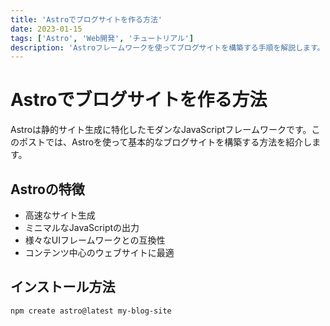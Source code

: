 ```yaml
---
title: 'Astroでブログサイトを作る方法'
date: 2023-01-15
tags: ['Astro', 'Web開発', 'チュートリアル']
description: 'Astroフレームワークを使ってブログサイトを構築する手順を解説します。'
---
```


# Astroでブログサイトを作る方法

Astroは静的サイト生成に特化したモダンなJavaScriptフレームワークです。このポストでは、Astroを使って基本的なブログサイトを構築する方法を紹介します。

## Astroの特徴

- 高速なサイト生成
- ミニマルなJavaScriptの出力
- 様々なUIフレームワークとの互換性
- コンテンツ中心のウェブサイトに最適

## インストール方法

```bash
npm create astro@latest my-blog-site
```